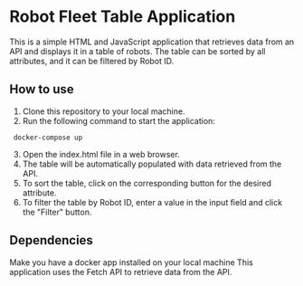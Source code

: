 # Robot Fleet Table Application
This is a simple HTML and JavaScript application that retrieves data from an API and displays it in a table of robots. The table can be sorted by all attributes, and it can be filtered by Robot ID.

## How to use
1. Clone this repository to your local machine.
2. Run the following command to start the application:
```
 docker-compose up
```
3. Open the index.html file in a web browser.
4. The table will be automatically populated with data retrieved from the API.
5. To sort the table, click on the corresponding button for the desired attribute.
6. To filter the table by Robot ID, enter a value in the input field and click the "Filter" button.

## Dependencies
Make you have a docker app installed on your local machine
This application uses the Fetch API to retrieve data from the API.
